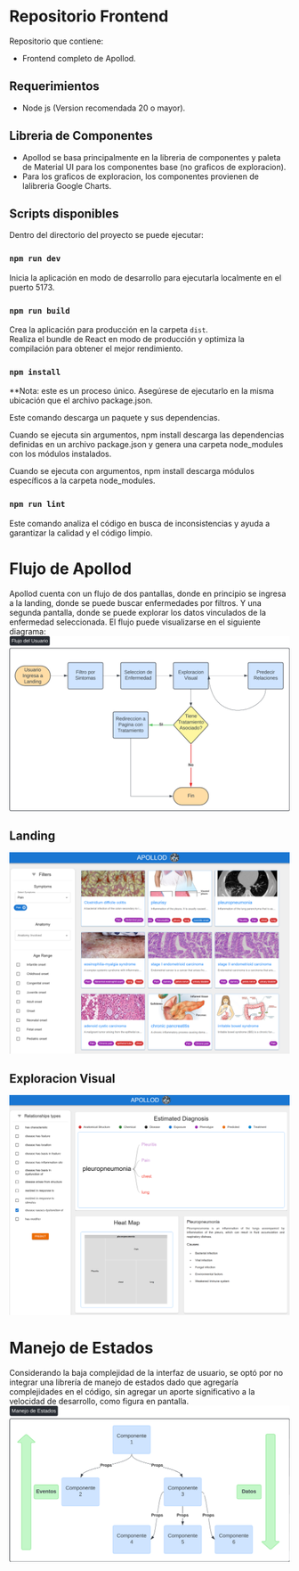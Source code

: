 # Repositorio Frontend
Repositorio que contiene:
- Frontend completo de Apollod.

## Requerimientos
- Node js (Version recomendada 20 o mayor).

## Libreria de Componentes
- Apollod se basa principalmente en la libreria de componentes y paleta de Material UI para los componentes base (no graficos de exploracion).
- Para los graficos de exploracion, los componentes provienen de lalibreria Google Charts.

## Scripts disponibles

Dentro del directorio del proyecto se puede ejecutar:

### `npm run dev`

Inicia la aplicación en modo de desarrollo para ejecutarla localmente en el puerto 5173.

### `npm run build`

Crea la aplicación para producción en la carpeta `dist`.\
Realiza el bundle de React en modo de producción y optimiza la compilación para obtener el mejor rendimiento.

### `npm install`

**Nota: este es un proceso único. Asegúrese de ejecutarlo en la misma ubicación que el archivo package.json.

Este comando descarga un paquete y sus dependencias. 

Cuando se ejecuta sin argumentos, npm install descarga las dependencias definidas en un archivo package.json y genera una carpeta node_modules con los módulos instalados.

Cuando se ejecuta con argumentos, npm install descarga módulos específicos a la carpeta node_modules.

### `npm run lint`

Este comando analiza el código en busca de inconsistencias y ayuda a garantizar la calidad y el código limpio.

# Flujo de Apollod

Apollod cuenta con un flujo de dos pantallas, donde en principio se ingresa a la landing, donde se puede buscar enfermedades por filtros. Y una segunda pantalla, donde se puede explorar los datos vinculados de la enfermedad seleccionada. El flujo puede visualizarse en el siguiente diagrama: 
![image](../static/frontend-design.png)

## Landing
![image](../static/landing.png)

## Exploracion Visual
![image](../static/exploration.png)


# Manejo de Estados

Considerando la baja complejidad de la interfaz de usuario, se optó por no integrar una librería de manejo de estados dado que agregaría complejidades en el código, sin agregar un aporte significativo a la velocidad de desarrollo, como figura en pantalla.
![image](../static/state-management.png)

